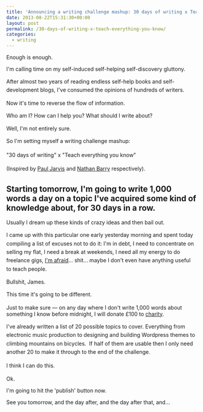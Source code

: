```yaml
---
title: 'Announcing a writing challenge mashup: 30 days of writing x Teach everything you know'
date: 2013-08-22T15:31:30+00:00
layout: post
permalink: /30-days-of-writing-x-teach-everything-you-know/
categories:
  - writing
---
```

<p>Enough is enough.</p><p>I'm calling time on my self-induced self-helping self-discovery gluttony.</p><p><span style="line-height: 1.6em;">After almost two years of reading endless self-help books and self-development blogs, I've consumed the opinions of hundreds of writers.&nbsp;</span><br></p><p>Now it's time to reverse the flow of information.</p><p>Who am I? How can I help you? W<span style="line-height: 1.6em;">hat should I write about?</span></p><p>Well, I'm not entirely sure.</p><p><span style="line-height: 1.6em;">So I'm setting myself a writing challenge mashup:</span></p><p><span style="line-height: 1.6em;"> "30 days of writing"</span><span style="line-height: 1.6em;">&nbsp;x "Teach everything you know"</span></p><p><span style="line-height: 1.6em;"></span><span style="line-height: 1.6em;">(Inspired by&nbsp;</span><a href="https://medium.com/i-dont-know-a-thing" style="line-height: 1.6em;">Paul Jarvis</a>&nbsp;and&nbsp;<a href="http://nathanbarry.com/89697-reasons-to-teach/" style="line-height: 1.6em;">Nathan Barry</a>&nbsp;respectively).</p><h2>Starting tomorrow, I'm going to write 1,000 words a day on a topic I've acquired some kind of knowledge about, for 30 days in a row.</h2><p>Usually I dream up these kinds of crazy ideas and then bail out.</p><p>I<span style="line-height: 1.6em;">&nbsp;came up with this particular one early yesterday morning and spent today compiling a list of excuses not to do it: I'm in debt, I need to concentrate on selling my flat, I need a break at weekends, I need all my energy to do freelance gigs,</span><span style="line-height: 1.6em;">&nbsp;</span><a href="http://unicornfree.com/2013/the-harsh-truth-about-fear" style="line-height: 1.6em;">I'm afraid</a>...<span style="line-height: 1.6em;">&nbsp;shit... maybe&nbsp;</span><span style="line-height: 1.6em;">I don't even have anything useful to teach people.</span></p><p><span style="line-height: 1.6em;"></span></p><p>Bullshit, James.</p><p><span style="line-height: 1.6em;">This time it's going to be different.&nbsp;</span></p><p>Just to make sure — on any day where I don't write 1,000 words about something I know before midnight, I will donate £100 to <a href="http://www.re-cycle.org/">charity</a>.</p><p><span style="line-height: 1.6em;">I've already written a list of 20 possible topics to cover.&nbsp;</span><span style="line-height: 1.6em;">Everything from electronic music production to designing and building Wordpress themes to climbing mountains on bicycles.</span><span style="line-height: 1.6em;">&nbsp;&nbsp;</span><span style="line-height: 1.6em;">If half of them are usable then I only need another 20 to make it through to the end of the challenge.</span></p><p><span style="line-height: 1.6em;">I think I can do this.</span></p><p>Ok.</p><p>I'm going to hit the 'publish' button now.&nbsp;</p><p>See you tomorrow, and the day after, and the day after that, and...&nbsp;</p><p></p><p></p><p></p><p></p><p>&nbsp;</p>
